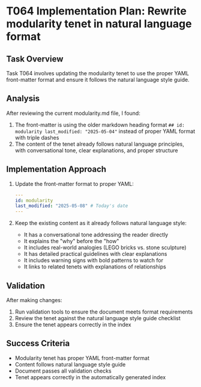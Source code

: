 # T064 Implementation Plan: Rewrite modularity tenet in natural language format

## Task Overview

Task T064 involves updating the modularity tenet to use the proper YAML front-matter
format and ensure it follows the natural language style guide.

## Analysis

After reviewing the current modularity.md file, I found:

1. The front-matter is using the older markdown heading format
   `## id: modularity last_modified: "2025-05-04"` instead of proper YAML format with
   triple dashes
1. The content of the tenet already follows natural language principles, with
   conversational tone, clear explanations, and proper structure

## Implementation Approach

1. Update the front-matter format to proper YAML:

   ```yaml
   ---
   id: modularity
   last_modified: "2025-05-08" # Today's date
   ---
   ```

1. Keep the existing content as it already follows natural language style:

   - It has a conversational tone addressing the reader directly
   - It explains the "why" before the "how"
   - It includes real-world analogies (LEGO bricks vs. stone sculpture)
   - It has detailed practical guidelines with clear explanations
   - It includes warning signs with bold patterns to watch for
   - It links to related tenets with explanations of relationships

## Validation

After making changes:

1. Run validation tools to ensure the document meets format requirements
1. Review the tenet against the natural language style guide checklist
1. Ensure the tenet appears correctly in the index

## Success Criteria

- Modularity tenet has proper YAML front-matter format
- Content follows natural language style guide
- Document passes all validation checks
- Tenet appears correctly in the automatically generated index
